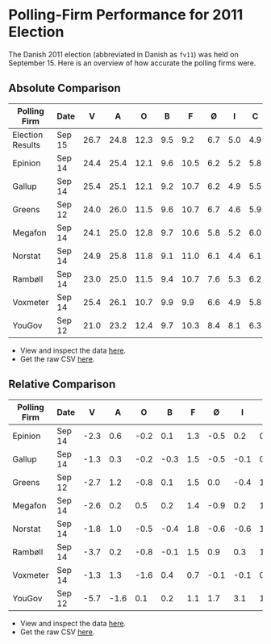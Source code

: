 Polling-Firm Performance for 2011 Election
==========================================

The Danish 2011 election (abbreviated in Danish as `fv11`) was held on September 15. Here is an overview of how accurate the polling firms were.

Absolute Comparison
-------------------

Polling Firm     | Date   | V    | A    | O    | B   | F    | Ø   | I   | C   | K   | Lead | Reds | Blues
-----------------|--------|------|------|------|-----|------|-----|-----|-----|-----|------|------|------
Election Results | Sep 15 | 26.7 | 24.8 | 12.3 | 9.5 | 9.2  | 6.7 | 5.0 | 4.9 | 0.8 | 1.9  | 50.2 | 49.8
Epinion          | Sep 14 | 24.4 | 25.4 | 12.1 | 9.6 | 10.5 | 6.2 | 5.2 | 5.8 | 0.7 | 1.0  | 51.7 | 48.2
Gallup           | Sep 14 | 25.4 | 25.1 | 12.1 | 9.2 | 10.7 | 6.2 | 4.9 | 5.5 | 0.8 | 0.3  | 51.2 | 48.7
Greens           | Sep 12 | 24.0 | 26.0 | 11.5 | 9.6 | 10.7 | 6.7 | 4.6 | 5.9 | 0.8 | 2.0  | 53.0 | 46.8
Megafon          | Sep 14 | 24.1 | 25.0 | 12.8 | 9.7 | 10.6 | 5.8 | 5.2 | 6.0 | 0.8 | 0.9  | 51.1 | 48.9
Norstat          | Sep 14 | 24.9 | 25.8 | 11.8 | 9.1 | 11.0 | 6.1 | 4.4 | 6.1 | 0.8 | 0.9  | 52.0 | 48.0
Rambøll          | Sep 14 | 23.0 | 25.0 | 11.5 | 9.4 | 10.7 | 7.6 | 5.3 | 6.2 | 0.9 | 2.0  | 52.7 | 46.9
Voxmeter         | Sep 14 | 25.4 | 26.1 | 10.7 | 9.9 | 9.9  | 6.6 | 4.9 | 5.8 | 0.5 | 0.7  | 52.5 | 47.3
YouGov           | Sep 12 | 21.0 | 23.2 | 12.4 | 9.7 | 10.3 | 8.4 | 8.1 | 6.3 | 0.7 | 2.2  | 51.6 | 48.5

- View and inspect the data [here][view-absolute].
- Get the raw CSV [here][raw-absolute].

Relative Comparison
-------------------

Polling Firm | Date   |  V   |  A   |  O   |  B   | F   |  Ø   |  I   | C   |  K   |  Lead | Reds | Blues
-------------|--------|------|------|------|------|-----|------|------|-----|------|-------|------|------
Epinion      | Sep 14 | -2.3 |  0.6 | -0.2 |  0.1 | 1.3 | -0.5 |  0.2 | 0.9 | -0.1 | -0.9  | 1.5  | -1.6
Gallup       | Sep 14 | -1.3 |  0.3 | -0.2 | -0.3 | 1.5 | -0.5 | -0.1 | 0.6 |  0.0 | -1.6  | 1.0  | -1.1
Greens       | Sep 12 | -2.7 |  1.2 | -0.8 |  0.1 | 1.5 |  0.0 | -0.4 | 1.0 |  0.0 |  0.1  | 2.8  | -3.0
Megafon      | Sep 14 | -2.6 |  0.2 | 0.5  |  0.2 | 1.4 | -0.9 |  0.2 | 1.1 |  0.0 | -1.0  | 0.9  | -0.9
Norstat      | Sep 14 | -1.8 |  1.0 | -0.5 | -0.4 | 1.8 | -0.6 | -0.6 | 1.2 |  0.0 | -1.0  | 1.8  | -1.8
Rambøll      | Sep 14 | -3.7 |  0.2 | -0.8 | -0.1 | 1.5 |  0.9 |  0.3 | 1.3 |  0.1 |  0.1  | 2.5  | -2.9
Voxmeter     | Sep 14 | -1.3 |  1.3 | -1.6 |  0.4 | 0.7 | -0.1 | -0.1 | 0.9 | -0.3 | -1.2  | 2.3  | -2.5
YouGov       | Sep 12 | -5.7 | -1.6 | 0.1  |  0.2 | 1.1 |  1.7 |  3.1 | 1.4 | -0.1 |  0.3  | 1.4  | -1.3

- View and inspect the data [here][view-relative].
- Get the raw CSV [here][raw-relative].

[view-absolute]: https://github.com/ndarville/danish-polls/blob/master/election2011/benchmark-absolute.csv
[raw-absolute]: https://raw.githubusercontent.com/ndarville/danish-polls/master/election2011/benchmark-absolute.csv
[view-relative]: https://github.com/ndarville/danish-polls/blob/master/election2011/benchmark-relative.csv
[raw-relative]: https://raw.githubusercontent.com/ndarville/danish-polls/master/election2011/benchmark-relative.csv
